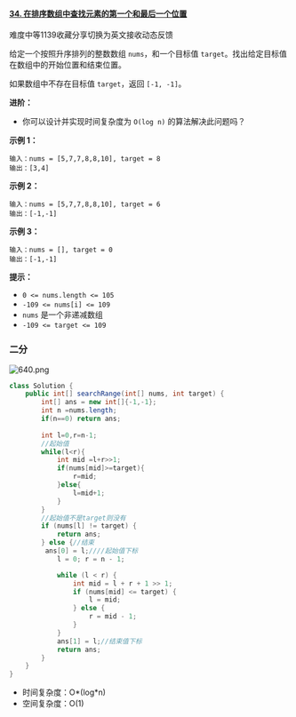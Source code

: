 #### [34. 在排序数组中查找元素的第一个和最后一个位置](https://leetcode-cn.com/problems/find-first-and-last-position-of-element-in-sorted-array/)

难度中等1139收藏分享切换为英文接收动态反馈

给定一个按照升序排列的整数数组 `nums`，和一个目标值 `target`。找出给定目标值在数组中的开始位置和结束位置。

如果数组中不存在目标值 `target`，返回 `[-1, -1]`。

**进阶：**

- 你可以设计并实现时间复杂度为 `O(log n)` 的算法解决此问题吗？

 

**示例 1：**

```
输入：nums = [5,7,7,8,8,10], target = 8
输出：[3,4]
```

**示例 2：**

```
输入：nums = [5,7,7,8,8,10], target = 6
输出：[-1,-1]
```

**示例 3：**

```
输入：nums = [], target = 0
输出：[-1,-1]
```

 

**提示：**

- `0 <= nums.length <= 105`
- `-109 <= nums[i] <= 109`
- `nums` 是一个非递减数组
- `-109 <= target <= 109`

### 二分

![640.png](https://pic.leetcode-cn.com/1611730934-iKurnj-640.png)

```java
class Solution {
    public int[] searchRange(int[] nums, int target) {
        int[] ans = new int[]{-1,-1};
        int n =nums.length;
        if(n==0) return ans;
        
        int l=0,r=n-1;
        //起始值
        while(l<r){
            int mid =l+r>>1;
            if(nums[mid]>=target){
                r=mid;
            }else{
                l=mid+1;
            }
        }
        //起始值不是target则没有
        if (nums[l] != target) {
            return ans;
        } else {//结束
         ans[0] = l;////起始值下标
            l = 0; r = n - 1;

            while (l < r) {
                int mid = l + r + 1 >> 1;
                if (nums[mid] <= target) {
                    l = mid;
                } else {
                    r = mid - 1;
                }
            }
            ans[1] = l;//结束值下标
            return ans;
        }
    }
}
```

- 时间复杂度：O*(log*n)
- 空间复杂度：O(1)